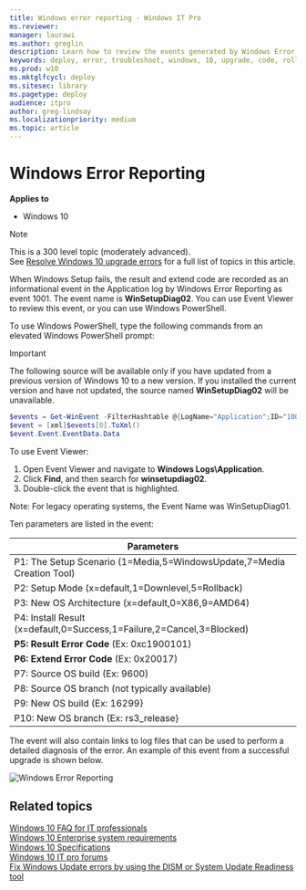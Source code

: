 ```yaml
---
title: Windows error reporting - Windows IT Pro
ms.reviewer: 
manager: laurawi
ms.author: greglin
description: Learn how to review the events generated by Windows Error Reporting when something goes wrong during Windows 10 setup.
keywords: deploy, error, troubleshoot, windows, 10, upgrade, code, rollback, ITPro
ms.prod: w10
ms.mktglfcycl: deploy
ms.sitesec: library
ms.pagetype: deploy
audience: itpro
author: greg-lindsay
ms.localizationpriority: medium
ms.topic: article
---
```


# Windows Error Reporting

**Applies to**
-   Windows 10

> [!NOTE]
> This is a 300 level topic (moderately advanced).  
> See [Resolve Windows 10 upgrade errors](resolve-windows-10-upgrade-errors.md) for a full list of topics in this article.


When Windows Setup fails, the result and extend code are recorded as an informational event in the Application log by Windows Error Reporting as event 1001. The event name is **WinSetupDiag02**.  You can use Event Viewer to review this event, or you can use Windows PowerShell.

To use Windows PowerShell, type the following commands from an elevated Windows PowerShell prompt:

> [!IMPORTANT]
> The following source will be available only if you have updated from a previous version of Windows 10 to a new version. If you installed the current version and have not updated, the source named **WinSetupDiag02** will be unavailable.

```Powershell
$events = Get-WinEvent -FilterHashtable @{LogName="Application";ID="1001";Data="WinSetupDiag02"}
$event = [xml]$events[0].ToXml()
$event.Event.EventData.Data
```

To use Event Viewer: 
1. Open Event Viewer and navigate to **Windows Logs\Application**.
2. Click **Find**, and then search for **winsetupdiag02**.
3. Double-click the event that is highlighted.

Note: For legacy operating systems, the Event Name was WinSetupDiag01. 

Ten parameters are listed in the event:

| Parameters  | 
| ------------- | 
|P1: The Setup Scenario (1=Media,5=WindowsUpdate,7=Media Creation Tool)   | 
|P2: Setup Mode (x=default,1=Downlevel,5=Rollback)   | 
|P3: New OS Architecture (x=default,0=X86,9=AMD64)   | 
|P4: Install Result (x=default,0=Success,1=Failure,2=Cancel,3=Blocked)   | 
|**P5: Result Error Code**  (Ex: 0xc1900101)   | 
|**P6: Extend Error Code**  (Ex: 0x20017)   | 
|P7: Source OS build (Ex: 9600)   | 
|P8: Source OS branch (not typically available)   | 
|P9: New OS build (Ex: 16299}   | 
|P10: New OS branch (Ex: rs3_release}   | 


The event will also contain links to log files that can be used to perform a detailed diagnosis of the error.  An example of this event from a successful upgrade is shown below.

![Windows Error Reporting](../images/event.png)

## Related topics

[Windows 10 FAQ for IT professionals](../planning/windows-10-enterprise-faq-itpro.yml)  
[Windows 10 Enterprise system requirements](https://technet.microsoft.com/windows/dn798752.aspx)  
[Windows 10 Specifications](https://www.microsoft.com/windows/Windows-10-specifications)  
[Windows 10 IT pro forums](https://social.technet.microsoft.com/Forums/en-US/home?category=Windows10ITPro)  
[Fix Windows Update errors by using the DISM or System Update Readiness tool](https://support.microsoft.com/kb/947821)